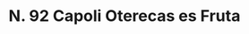 ---
title: "N. 92 Capoli Oterecas es Fruta"
permalink: "/edition/plant092/"
plant-name: "N. 92"
plant-number: "092"
plant-xml: "/assets/xml/plant092.xml"
plant-img1: "/assets/img/plant092_verso.jpg"
plant-img2: "/assets/img/plant092.jpg"
plant-title: "N. 92 Capoli Oterecas es Fruta"
plant-taxon-link: ""
plant-taxon-content: ""
layout: single-xml
---